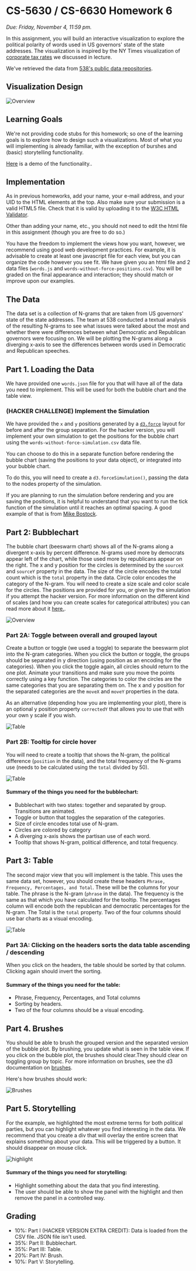# CS-5630 / CS-6630 Homework 6
*Due: Friday, November 4, 11:59 pm.*

In this assignment, you will build an interactive visualization to explore the political polarity of words used in US governors' state of the state addresses. The visualization is inspired by the NY Times visualization of [corporate tax rates](https://archive.nytimes.com/www.nytimes.com/interactive/2013/05/25/sunday-review/corporate-taxes.html) we discussed in lecture.

We've retrieved the data from [538's public data repositories](https://github.com/fivethirtyeight/data/blob/master/state-of-the-state/words.csv).

## Visualization Design


![Overview](figs/overview.gif)

## Learning Goals
We're not providing code stubs for this homework; so one of the learning goals is to explore how to design such a visualizations. Most of what you will implementing is already familiar, with the exception of burshes and (basic) storytelling functionality.

[Here](assets/demo.mov) is a demo of the functionality..

## Implementation

As in previous homeworks, add your name, your e-mail address, and your UID to the HTML elements at the top. Also make sure your submission is a valid HTML5 file. Check that it is valid by uploading it to the [W3C HTML Validator](https://validator.w3.org/#validate_by_upload).

Other than adding your name, etc., you should not need to edit the html file in this assignment (though you are free to do so.)

You have the freedom to implement the views how you want, however, we recommend using good web development practices. For example, it is advisable to create at least one javascript file for each view, but you can organize the code however you see fit. We have given you an html file and 2 data files (`words.js` and `words-without-force-positions.csv`). You will be graded on the final appearance and interaction; they should match or improve upon our examples.

## The Data
The data set is a collection of N-grams that are taken from US governors' state of the state addresses. The team at 538 conducted a textual analysis of the resulting N-grams to see what issues were talked about the most and whether there were differences between what Democratic and Republican governors were focusing on. We will be plotting the N-grams along a diverging x-axis to see the differences between words used in Democratic and Republican speeches.

## Part 1. Loading the Data
We have provided one `words.json` file for you that will have all of the data you need to implement. This will be used for both the bubble chart and the table view. 

### (HACKER CHALLENGE) Implement the Simulation

We have provided the `x` and `y` positions generated by a [`d3.force`](https://github.com/d3/d3-force) layout for before and after the group separation. For the hacker version, you will implement your own simulation to get the positions for the bubble chart using the `words-without-force-simulation.csv` data file. 

You can choose to do this in a separate function before rendering the bubble chart (saving the positions to your data object), or integrated into your bubble chart. 

To do this, you will need to create a `d3.forceSimulation()`, passing the data to the nodes property of the simulation.

If you are planning to run the simulation before rendering and you are saving the positions, it is helpful to understand that you want to run the tick function of the simulation until it reaches an optimal spacing. A good example of that is from [Mike Bostock](https://bl.ocks.org/mbostock/1667139).

## Part 2: Bubblechart
The bubble chart (beeswarm chart) shows all of the N-grams along a divergent x-axis by percent difference. N-grams used more by democrats appear left of the chart, while those used more by republicans appear on the right. The x and y position for the circles is determined by the `sourceX` and `sourceY` property in the data. The size of the circle encodes the total count which is the `total` property in the data. Circle color encodes the category of the N-gram. You will need to create a size scale and color scale for the circles. The positions are provided for you, or given by the simulation if you attempt the hacker version. For more information on the different kind of scales (and how you can create scales for categorical attributes) you can read more about it [here.](https://github.com/d3/d3-scale).

![Overview](figs/bubblechart.png)

### Part 2A: Toggle between overall and grouped layout
Create a button or toggle (we used a toggle) to separate the beeswarm plot into the N-gram categories. When you click the button or toggle, the groups should be separated in y direction (using position as an encoding for the categories). When you click the toggle again, all circles should return to the one plot. Animate your transitions and make sure you move the points correctly using a key function. The categories to color the circles are the same categories that you are separating them on. The x and y position for the separated categories are the `moveX` and `moveY` properties in the data.

As an alternative (depending how you are implementing your plot), there is an optional y position property `correctedY` that allows you to use that with your own y scale if you wish. 

![Table](figs/separate.gif)

### Part 2B: Tooltip for circle hover
You will need to create a tooltip that shows the N-gram, the political difference (`position` in the data), and the total frequency of the N-grams use (needs to be calculated using the `total` divided by 50).

![Table](figs/tooltip.png)

#### Summary of the things you need for the bubblechart:
* Bubblechart with two states: together and separated by group. Transitions are animated.
* Toggle or button that toggles the separation of the categories.
* Size of circle encodes total use of N-gram.
* Circles are colored by category
* A diverging x-axis shows the partisan use of each word.
* Tooltip that shows N-gram, political difference, and total frequency.

## Part 3: Table
The second major view that you will implement is the table. This uses the same data set, however, you should create these headers `Phrase, Frequency, Percentages, and Total`. These will be the columns for your table. The phrase is the N-gram (`phrase` in the data). The frequency is the same as that which you have calculated for the tooltip. The percentages column will encode both the republican and democratic percentages for the N-gram. The Total is the `total` property. Two of the four columns should use bar charts as a visual encoding.

![Table](figs/table-view.png)

### Part 3A: Clicking on the headers sorts the data table ascending / descending
When you click on the headers, the table should be sorted by that column. Clicking again should invert the sorting.

#### Summary of the things you need for the table:
* Phrase, Frequency, Percentages, and Total columns
* Sorting by headers.
* Two of the four columns should be a visual encoding.

## Part 4. Brushes
You should be able to brush the grouped version and the separated version of the bubble plot. By brushing, you update what is seen in the table view. If you click on the bubble plot, the brushes should clear.They should clear on toggling group by topic. For more information on brushes, see the d3 documentation on [brushes](https://github.com/d3/d3-brush).

Here's how brushes should work:

![Brushes](figs/brushes.gif)

## Part 5. Storytelling
For the example, we highlighted the most extreme terms for both political parties, but you can highlight whatever you find interesting in the data. We recommend that you create a div that will overlay the entire screen that explains something about your data. This will be triggered by a button. It should disappear on mouse click.
 
![highlight](figs/highlight.png)

#### Summary of the things you need for storytelling:
* Highlight something about the data that you find interesting.
* The user should be able to show the panel with the highlight and then remove the panel in a controlled way.


## Grading

* 10%: Part I (HACKER VERSION EXTRA CREDIT): Data is loaded from the CSV file. JSON file isn't used.   
* 35%: Part II: Bubblechart.  
* 35%: Part III: Table.   
* 20%: Part IV: Brush.
* 10%: Part V: Storytelling.     





